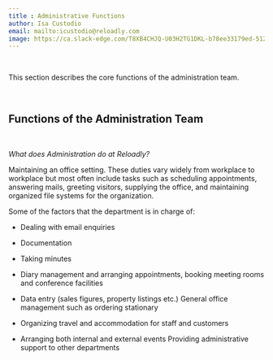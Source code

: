 ```yaml
---
title : Administrative Functions  
author: Isa Custodio
email: mailto:icustodio@reloadly.com
image: https://ca.slack-edge.com/T8XB4CHJQ-U03H2TG1DKL-b78ee33179ed-512  
---
```



&nbsp;

This section describes the core functions of the administration team.

&nbsp;

Functions of the Administration Team
------------------------------------

&nbsp;

_What does Administration do at Reloadly?_  

Maintaining an office setting. These duties vary widely from workplace to workplace but most often include tasks such as scheduling appointments, answering mails, greeting visitors, supplying the office, and maintaining organized file systems for the organization.

Some of the factors that the department is in charge of:

*   Dealing with email enquiries
    
*   Documentation
    
*   Taking minutes
    
*   Diary management and arranging appointments, booking meeting rooms and conference facilities
    
*   Data entry (sales figures, property listings etc.) General office management such as ordering stationary
    
*   Organizing travel and accommodation for staff and customers
    
*   Arranging both internal and external events Providing administrative support to other departments
    